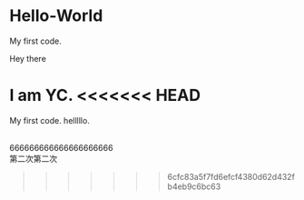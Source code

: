 # Hello-World

My first code.

Hey there

I am YC.
<<<<<<< HEAD
=======

My first code. helllllo.


<br> 666666666666666666666
<br> 第二次第二次
>>>>>>> 6cfc83a5f7fd6efcf4380d62d432fb4eb9c6bc63
